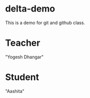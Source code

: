 # delta-demo
This is a demo for git and github class.
# Teacher
"Yogesh Dhangar"

# Student
"Aashita"